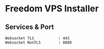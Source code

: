 # Freedom VPS Installer
## Services & Port
```
Websocket TLS           : 443
Websocket NonTLS        : 8880
```
